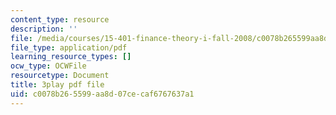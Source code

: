 ```yaml
---
content_type: resource
description: ''
file: /media/courses/15-401-finance-theory-i-fall-2008/c0078b265599aa8d07cecaf6767637a1_z2oQe6B1Qa4.pdf
file_type: application/pdf
learning_resource_types: []
ocw_type: OCWFile
resourcetype: Document
title: 3play pdf file
uid: c0078b26-5599-aa8d-07ce-caf6767637a1
---
```

